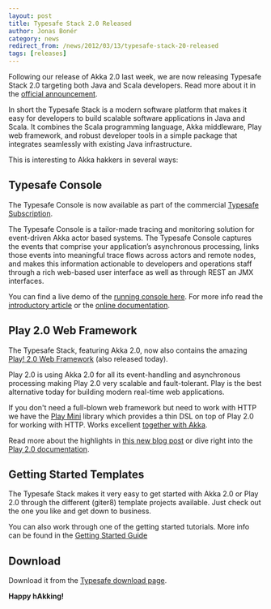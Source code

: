 ```yaml
---
layout: post
title: Typesafe Stack 2.0 Released
author: Jonas Bonér
category: news
redirect_from: /news/2012/03/13/typesafe-stack-20-released
tags: [releases]
---
```


Following our release of Akka 2.0 last week, we are now releasing Typesafe Stack 2.0 targeting both Java and Scala developers. Read more about it in the [official announcement](http://blog.typesafe.com/introducing-typesafe-stack-20).

In short the Typesafe Stack is a modern software platform that makes it easy for developers to build scalable software applications in Java and Scala. It combines the Scala programming language, Akka middleware, Play web framework, and robust developer tools in a simple package that integrates seamlessly with existing Java infrastructure.

This is interesting to Akka hakkers in several ways: 

## Typesafe Console

The Typesafe Console is now available as part of the commercial [Typesafe Subscription](http://typesafe.com/products/typesafe-subscription).

The Typesafe Console is a tailor-made tracing and monitoring solution for event-driven Akka actor based systems. The Typesafe Console captures the events that comprise your application’s asynchronous processing, links those events into meaningful trace flows across actors and remote nodes, and makes this information actionable to developers and operations staff through a rich web-based user interface as well as through REST an JMX interfaces.

You can find a live demo of the [running console here](http://console-demo.typesafe.com/).
For more info read the [introductory article](http://blog.typesafe.com/introducing-typesafe-console) or the [online documentation](http://resources.typesafe.com/docs/console).


## Play 2.0 Web Framework

The Typesafe Stack, featuring Akka 2.0, now also contains the amazing [Play! 2.0 Web Framework](http://www.playframework.org/) (also released today). 

Play 2.0 is using Akka 2.0 for all its event-handling and asynchronous processing making Play 2.0 very scalable and fault-tolerant. Play is the best alternative today for building modern real-time web applications.

If you don't need a full-blown web framework but need to work with HTTP we have the [Play Mini](http://github.com/typesafehub/play2-mini) library which provides a thin DSL on top of Play 2.0 for working with HTTP. Works excellent [together with Akka](http://letitcrash.com/post/17888436664/a-sample-application-showcasing-play-mini-and-akka).

Read more about the highlights in [this new blog post](http://blog.typesafe.com/introducing-play-20) or dive right into the [Play 2.0 documentation](http://www.playframework.org/documentation/2.0/Home). 

## Getting Started Templates
The Typesafe Stack makes it very easy to get started with Akka 2.0 or Play 2.0 through the different (giter8) template projects available. Just check out the one you like and get down to business. 

You can also work through one of the getting started tutorials. More info can be found in the [Getting Started Guide](http://typesafe.com/resources/getting-started/typesafe-stack/index.html)

## Download

Download it from the [Typesafe download page](http://typesafe.com/stack/download).

**Happy hAkking!**
